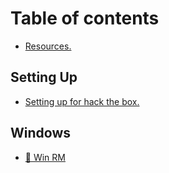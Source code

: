 # Table of contents

* [Resources.](README.md)

## Setting Up

* [Setting up for hack the box.](setting-up/setting-up-for-hack-the-box..md)

## Windows

* [💾 Win RM](windows/win-rm.md)
